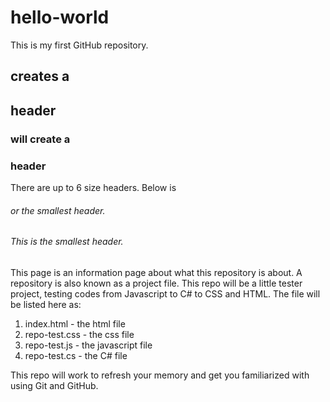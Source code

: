 # hello-world
This is my first GitHub repository.
## creates a <h2> header 

### will create a <h3> header
There are up to 6 size headers. Below is <h6> or the smallest header.

###### This is the smallest header.

This page is an information page about what this repository is about. A repository is also known as a project file. This repo will be a little tester project, testing codes from Javascript to C# to CSS and HTML. 
The file will be listed here as:
  1. index.html -  the html file
  2. repo-test.css - the css file
  3. repo-test.js - the javascript file
  4. repo-test.cs - the C# file

This repo will work to refresh your memory and get you familiarized with using Git and GitHub.
